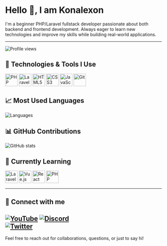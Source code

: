 # Hello 👋, I am Konalexon

I'm a beginner PHP/Laravel fullstack developer passionate about both backend and frontend development. Always eager to learn new technologies and improve my skills while building real-world applications.

---

![Profile views](https://komarev.com/ghpvc/?username=Konalexon&style=flat-square&color=blue)

## 🚀 Technologies & Tools I Use

<p>
  <img src="https://cdn.jsdelivr.net/gh/devicons/devicon/icons/php/php-original.svg" width="40" alt="PHP" /> 
  <img src="https://cdn.jsdelivr.net/gh/devicons/devicon/icons/laravel/laravel-plain.svg" width="40" alt="Laravel" />
  <img src="https://cdn.jsdelivr.net/gh/devicons/devicon/icons/html5/html5-original.svg" width="40" alt="HTML5" />
  <img src="https://cdn.jsdelivr.net/gh/devicons/devicon/icons/css3/css3-original.svg" width="40" alt="CSS3" />
  <img src="https://cdn.jsdelivr.net/gh/devicons/devicon/icons/javascript/javascript-original.svg" width="40" alt="JavaScript" />
  <img src="https://cdn.jsdelivr.net/gh/devicons/devicon/icons/git/git-original.svg" width="40" alt="Git" />
</p>

## 📈 Most Used Languages
![Languages](https://github-readme-stats.vercel.app/api/top-langs/?username=Konalexon&layout=compact)

## 📊 GitHub Contributions
![GitHub stats](https://github-readme-stats.vercel.app/api?username=Konalexon&show_icons=true)

## 🌱 Currently Learning

<p>
  <img src="https://cdn.jsdelivr.net/gh/devicons/devicon/icons/laravel/laravel-plain.svg" width="40" alt="Laravel" />
  <img src="https://cdn.jsdelivr.net/gh/devicons/devicon/icons/vuejs/vuejs-original.svg" width="40" alt="Vue.js" />
  <img src="https://cdn.jsdelivr.net/gh/devicons/devicon/icons/react/react-original.svg" width="40" alt="React" />
  <img src="https://cdn.jsdelivr.net/gh/devicons/devicon/icons/php/php-original.svg" width="40" alt="PHP" />
</p>
  
---

## 💬 Connect with me
  
[![YouTube](https://img.shields.io/badge/YouTube-red?logo=youtube&logoColor=white)](https://www.youtube.com/@SpartaKolka)
[![Discord](https://img.shields.io/badge/Discord-5865F2?logo=discord&logoColor=white)](konalexe1)  
[![Twitter](https://img.shields.io/badge/Twitter-1DA1F2?logo=tiktok&logoColor=white)](https://www.tiktok.com/@spartakoli)
---

Feel free to reach out for collaborations, questions, or just to say hi!
